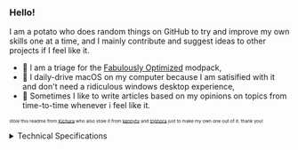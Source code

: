 ### Hello!
I am a potato who does random things on GitHub to try and improve my own skills one at a time, and I mainly contribute and suggest ideas to other projects if I feel like it.

- 🔭 I am a triage for the [Fabulously Optimized](https://fabulously-optimized.github.io/discord) modpack,
- 🍎 I daily-drive macOS on my computer because I am satisified with it and don't need a ridiculous windows desktop experience,
- 📝 Sometimes I like to write articles based on my opinions on topics from time-to-time whenever i feel like it.

<sub><sup><sup>stole this readme from [Kichura](https://github.com/Kichura) who also stole it from [kennytv](https://github.com/kennytv) and [triphora](https://github.com/triphora) just to make my own one out of it. thank you!</sup></sup></sup>

<details><summary>Technical Specifications</summary>

[![OS - macOS 10.13.6](https://img.shields.io/badge/macOS-10.13.6-FFFFFF?style=plastic&logo=apple&logoColor=black)](https://en.wikipedia.org/wiki/macOS) [![CPU - Intel Core i7-870](https://img.shields.io/badge/Intel_Core_i7-870-0071c5?style=flat&logo=intel&logoColor=blue)](https://www.intel.com/content/www/us/en/products/sku/41315/intel-core-i7870-processor-8m-cache-2-93-ghz/specifications.html)  [![GPU - ATI Radeon HD 5750](https://img.shields.io/badge/ATI_Radeon_HD-5750-ED1C24?style=flat&logo=amd&logoColor=red)](https://www.techpowerup.com/gpu-specs/radeon-hd-5750.c249)

[![iMac (27-inch, Mid 2010)](https://img.shields.io/badge/iMac-(27_Inch,_Mid_2010)-FFFFFF?style=plastic&logo=apple&logoColor=black)](https://support.apple.com/kb/sp695?locale=en_US)
[![Mobile - iPhone 12](https://img.shields.io/badge/iPhone-12-FFFFFF?style=plastic&logo=apple&logoColor=black)](https://support.apple.com/kb/SP830?locale=en_GB)
